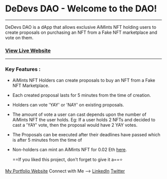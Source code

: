 # **DeDevs DAO** - Welcome to the DAO!
---
DeDevs DAO is a dApp that allows exclusive AiMints NFT holding users to create proposals on purchasing an NFT from a Fake NFT marketplace and vote on them.
 
 ### [View Live Website](https://dedevs-20f2e3g3i-moyezrabbaniwork-gmailcom.vercel.app)

 
---
 
 
  ### Key Features : 
 - AiMints NFT Holders can create proposals to buy an NFT from a Fake NFT Marketplace.
 - Each created proposal lasts for 5 minutes from the time of creation.
 - Holders can vote 'YAY' or  'NAY' on existing proposals.
 - The amount of vote a user can cast depends upon the number of AiMints NFT the user holds. Eg: If a user holds 2 NFTs and decided to cast a 'YAY' vote, then the proposal would have 2 YAY votes.
 - The Proposals can be executed after their deadlines have passed which is after 5 minutes from the time of 
 - Non-holders can mint an AiMints NFT for 0.02 Eth [here](https://ai-nft-minting-mfpdkoci3-moyezrabbaniwork-gmailcom.vercel.app).



   ==If you liked this project, don't forget to give it a==⭐

[My Portfolio Website](https://portfolio-website-2jru10saq-moyezrabbaniwork-gmailcom.vercel.app)
Connect  with Me --> [LinkedIn](https://www.linkedin.com/in/moyez-rabbani-4a647421b/)  [Twitter](https://twitter.com/MoyezRabbani) 

